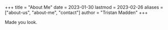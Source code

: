 +++
title = "About Me"
date = 2023-01-30
lastmod = 2023-02-26
aliases = ["about-us", "about-me", "contact"]
author = "Tristan Madden"
+++

Made you look.